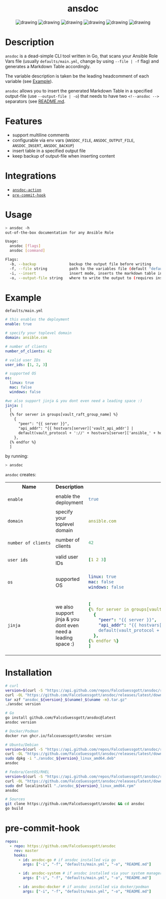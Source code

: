 <div align="center">

<h1>ansdoc</h1>
<img src="https://github.com/FalcoSuessgott/ansdoc/actions/workflows/test.yml/badge.svg" alt="drawing"/>
<img src="https://github.com/FalcoSuessgott/ansdoc/actions/workflows/lint.yml/badge.svg" alt="drawing"/>
<img src="https://codecov.io/gh/FalcoSuessgott/ansdoc/branch/master/graph/badge.svg" alt="drawing"/>
<img src="https://img.shields.io/github/downloads/FalcoSuessgott/ansdoc/total.svg" alt="drawing"/>
<img src="https://img.shields.io/github/v/release/FalcoSuessgott/ansdoc" alt="drawing"/>
<img src="https://img.shields.io/docker/pulls/falcosuessgott/ansdoc" alt="drawing"/>
</div>

# Description
`ansdoc` is a dead-simple CLI tool written in Go, that scans your Ansible Role Vars file (usually `defaults/main.yml`, change by using `--file | -f` flag) and generates a Markdown Table accordingly. 

The variable description is taken be the leading headcomment of each variable (see [Example](https://github.com/FalcoSuessgott/ansdoc#example)).

`ansdoc` allows you to insert the generated Markdown Table in a specified output-file (use `--output-file | -o`) that needs to have two `<!--ansdoc -->` separators (see [README.md](https://raw.githubusercontent.com/FalcoSuessgott/ansdoc/master/README.md).

# Features
* support multiline comments
* configurable via env vars (`ANSDOC_FILE`, `ANSDOC_OUTPUT_FILE`, `ANSDOC_INSERT`, `ANSDOC_BACKUP`)
* insert table in a specified output file
* keep backup of output-file when inserting content

# Integrations
* [`ansdoc-action`](https://github.com/FalcoSuessgott/ansdoc-action)
* [`pre-commit-hook`](https://github.com/FalcoSuessgott/ansdoc#pre-commit-hook)

# Usage
```sh
> ansdoc -h
out-of-the-box documentation for any Ansible Role

Usage:
  ansdoc [flags]
  ansdoc [command]

Flags:
  -b, --backup               backup the output file before writing
  -f, --file string          path to the variables file (default "defaults/main.yml")
  -i, --insert               insert mode, inserts the markdown table in the specified output file (default true)
  -o, --output-file string   where to write the output to (requires insert mode) (default "README.md")
```

# Example
`defaults/main.yml`
```yaml
# this enables the deployment
enable: true

# specify your toplevel domain
domain: ansible.com

# number of clients
number_of_clients: 42 

# valid user IDs
user_ids: [1, 2, 3]

# supported OS
os:
  linux: true
  mac: false
  windows: false

#we also support jinja & you dont even need a leading space :)
jinja: |
  [
  {% for server in groups[vault_raft_group_name] %}
    {
      "peer": "{{ server }}",
      "api_addr": "{{ hostvars[server]['vault_api_addr'] |
      default(vault_protocol + '://' + hostvars[server]['ansible_' + hostvars[server]['ansible_default_ipv4']['interface']]['ipv4']['address'] + ':' + (vault_port|string)) }}"
    },
  {% endfor %}
  ]
```

by running:

```bash
> ansdoc
```

`ansdoc` creates:
<!--ansdoc -->
<table>
<tr>
<th>Name</th>
<th>Description</th>
<th>Default Value</th>
</tr>

<tr>
<td>

```
enable
```

</td><td>enable the deployment</td><td>

```yaml
true
```

</td></tr>

<tr>
<td>

```
domain
```

</td><td>specify your toplevel domain</td><td>

```yaml
ansible.com
```

</td></tr>

<tr>
<td>

```
number_of_clients
```

</td><td>number of clients</td><td>

```yaml
42
```

</td></tr>

<tr>
<td>

```
user_ids
```

</td><td>valid user IDs</td><td>

```yaml
[1 2 3]
```

</td></tr>

<tr>
<td>

```
os
```

</td><td>supported OS</td><td>

```yaml
linux: true
mac: false
windows: false

```

</td></tr>

<tr>
<td>

```
jinja
```

</td><td>we also support jinja & you dont even need a leading space :)</td><td>

```yaml
[
{% for server in groups[vault_raft_group_name] %}
  {
    "peer": "{{ server }}",
    "api_addr": "{{ hostvars[server]['vault_api_addr'] |
    default(vault_protocol + '://' + hostvars[server]['ansible_' + hostvars[server]['ansible_default_ipv4']['interface']]['ipv4']['address'] + ':' + (vault_port|string)) }}"
  },
{% endfor %}
]
```

</td></tr>

</table>
<!--ansdoc -->


# Installation
```bash
# curl
version=$(curl -S "https://api.github.com/repos/FalcoSuessgott/ansdoc/releases/latest" | jq -r '.tag_name[1:]')
curl -OL "https://github.com/FalcoSuessgott/ansdoc/releases/latest/download/ansdoc_${version}_$(uname)_$(uname -m).tar.gz"
tar xzf "ansdoc_${version}_$(uname)_$(uname -m).tar.gz"
./ansdoc version

# Go 
go install github.com/FalcoSuessgott/ansdoc@latest
ansdoc version

# Docker/Podman
docker run ghcr.io/falcosuessgott/ansdoc version

# Ubuntu/Debian
version=$(curl -S "https://api.github.com/repos/FalcoSuessgott/ansdoc/releases/latest" | jq -r '.tag_name[1:]')
curl -OL "https://github.com/FalcoSuessgott/ansdoc/releases/latest/download/ansdoc_${version}_linux_amd64.deb"
sudo dpkg -i "./ansdoc_${version}_linux_amd64.deb"
ansdoc

# Fedora/CentOS/RHEL
version=$(curl -S "https://api.github.com/repos/FalcoSuessgott/ansdoc/releases/latest" | jq -r '.tag_name[1:]')
curl -OL "https://github.com/FalcoSuessgott/ansdoc/releases/latest/download/ansdoc_${version}_linux_amd64.rpm"
sudo dnf localinstall "./ansdoc_${version}_linux_amd64.rpm"
ansdoc

# Sources
git clone https://github.com/FalcoSuessgott/ansdoc && cd ansdoc
go build 
```

# pre-commit-hook
```yaml
repos:
  - repo: https://github.com/FalcoSuessgott/ansdoc
    rev: master
    hooks:
      - id: ansdoc-go # if ansdoc installed via go
        args: ["-i", "-f", "defaults/main.yml", "-o", "README.md"]

      - id: ansdoc-system # if ansdoc installed via your system manager (e.g .deb, .rpm)
        args: ["-i", "-f", "defaults/main.yml", "-o", "README.md"]

      - id: ansdoc-docker # if ansdoc installed via docker/podman
        args: ["-i", "-f", "defaults/main.yml", "-o", "README.md"]
```